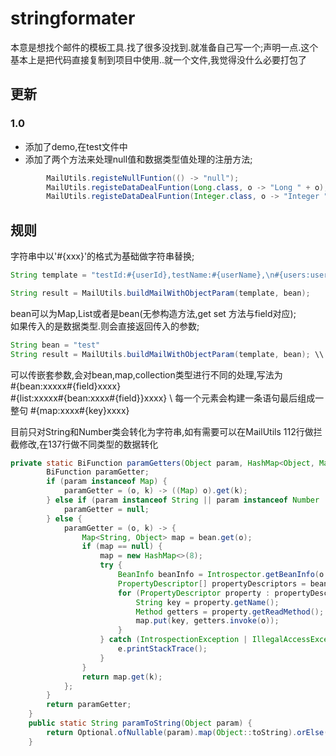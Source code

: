 # stringformater
本意是想找个邮件的模板工具.找了很多没找到.就准备自己写一个;声明一点.这个基本上是把代码直接复制到项目中使用..就一个文件,我觉得没什么必要打包了
## 更新
### 1.0
- 添加了demo,在test文件中
- 添加了两个方法来处理null值和数据类型值处理的注册方法;  
```java
        MailUtils.registeNullFuntion(() -> "null");
        MailUtils.registeDataDealFuntion(Long.class, o -> "Long " + o);
        MailUtils.registeDataDealFuntion(Integer.class, o -> "Integer " + o);
```

## 规则
字符串中以'#{xxx}'的格式为基础做字符串替换;  
```java
String template = "testId:#{userId},testName:#{userName},\n#{users:users.userName:#{userName}\n#{user:user.userName#{userName}}}";

String result = MailUtils.buildMailWithObjectParam(template, bean);
```
bean可以为Map,List或者是bean(无参构造方法,get set 方法与field对应);  
如果传入的是数据类型.则会直接返回传入的参数;
``` java
String bean = "test"
String result = MailUtils.buildMailWithObjectParam(template, bean); \\ result="test"
```
可以传嵌套参数,会对bean,map,collection类型进行不同的处理,写法为  
#{bean:xxxxx#{field}xxxx}  
#{list:xxxxx#{bean:xxxx#{field}}xxxx} \\ 每一个元素会构建一条语句最后组成一整句
#{map:xxxx#{key}xxxx}

目前只对String和Number类会转化为字符串,如有需要可以在MailUtils 112行做拦截修改,在137行做不同类型的数据转化
``` java
private static BiFunction paramGetters(Object param, HashMap<Object, Map<String, Object>> bean) {
        BiFunction paramGetter;
        if (param instanceof Map) {
            paramGetter = (o, k) -> ((Map) o).get(k);
        } else if (param instanceof String || param instanceof Number || param == null) {  \\在这个地方添加放行类型
            paramGetter = null;
        } else {
            paramGetter = (o, k) -> {
                Map<String, Object> map = bean.get(o);
                if (map == null) {
                    map = new HashMap<>(8);
                    try {
                        BeanInfo beanInfo = Introspector.getBeanInfo(o.getClass());
                        PropertyDescriptor[] propertyDescriptors = beanInfo.getPropertyDescriptors();
                        for (PropertyDescriptor property : propertyDescriptors) {
                            String key = property.getName();
                            Method getters = property.getReadMethod();
                            map.put(key, getters.invoke(o));
                        }
                    } catch (IntrospectionException | IllegalAccessException | InvocationTargetException e) {
                        e.printStackTrace();
                    }
                }
                return map.get(k);
            };
        }
        return paramGetter;
    }
    public static String paramToString(Object param) {
        return Optional.ofNullable(param).map(Object::toString).orElse(""); \\ 在这个地方加转化方法
    }
   ```

